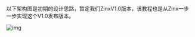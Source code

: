 以下架构图是初期的设计思路，暂定我们ZinxV1.0版本，该教程也是从Zinx一步一步实现这个V1.0发布版本。



![img](2、初探Zinx架构.assets/1649857190205-b18914a7-ce86-4716-9c17-01251a9908a8.png)